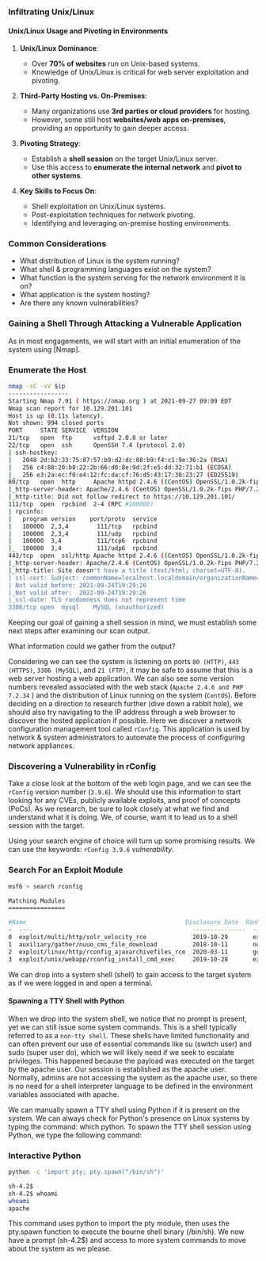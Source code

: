 ### Infiltrating Unix/Linux
#### Unix/Linux Usage and Pivoting in Environments

1. **Unix/Linux Dominance**:
    
    - Over **70% of websites** run on Unix-based systems.
    - Knowledge of Unix/Linux is critical for web server exploitation and pivoting.
2. **Third-Party Hosting vs. On-Premises**:
    
    - Many organizations use **3rd parties or cloud providers** for hosting.
    - However, some still host **websites/web apps on-premises**, providing an opportunity to gain deeper access.
3. **Pivoting Strategy**:
    
    - Establish a **shell session** on the target Unix/Linux server.
    - Use this access to **enumerate the internal network** and **pivot to other systems**.
4. **Key Skills to Focus On**:
    
    - Shell exploitation on Unix/Linux systems.
    - Post-exploitation techniques for network pivoting.
    - Identifying and leveraging on-premise hosting environments.

### Common Considerations
- What distribution of Linux is the system running?
- What shell & programming languages exist on the system?
- What function is the system serving for the network environment it is on?
- What application is the system hosting?
- Are there any known vulnerabilities?

### Gaining a Shell Through Attacking a Vulnerable Application
As in most engagements, we will start with an initial enumeration of the system using [Nmap].

### Enumerate the Host
```bash
nmap -sC -sV $ip
-----------------
Starting Nmap 7.91 ( https://nmap.org ) at 2021-09-27 09:09 EDT
Nmap scan report for 10.129.201.101
Host is up (0.11s latency).
Not shown: 994 closed ports
PORT     STATE SERVICE  VERSION
21/tcp   open  ftp      vsftpd 2.0.8 or later
22/tcp   open  ssh      OpenSSH 7.4 (protocol 2.0)
| ssh-hostkey: 
|   2048 2d:b2:23:75:87:57:b9:d2:dc:88:b9:f4:c1:9e:36:2a (RSA)
|   256 c4:88:20:b0:22:2b:66:d0:8e:9d:2f:e5:dd:32:71:b1 (ECDSA)
|_  256 e3:2a:ec:f0:e4:12:fc:da:cf:76:d5:43:17:30:23:27 (ED25519)
80/tcp   open  http     Apache httpd 2.4.6 ((CentOS) OpenSSL/1.0.2k-fips PHP/7.2.34)
|_http-server-header: Apache/2.4.6 (CentOS) OpenSSL/1.0.2k-fips PHP/7.2.34
|_http-title: Did not follow redirect to https://10.129.201.101/
111/tcp  open  rpcbind  2-4 (RPC #100000)
| rpcinfo: 
|   program version    port/proto  service
|   100000  2,3,4        111/tcp   rpcbind
|   100000  2,3,4        111/udp   rpcbind
|   100000  3,4          111/tcp6  rpcbind
|_  100000  3,4          111/udp6  rpcbind
443/tcp  open  ssl/http Apache httpd 2.4.6 ((CentOS) OpenSSL/1.0.2k-fips PHP/7.2.34)
|_http-server-header: Apache/2.4.6 (CentOS) OpenSSL/1.0.2k-fips PHP/7.2.34
|_http-title: Site doesn't have a title (text/html; charset=UTF-8).
| ssl-cert: Subject: commonName=localhost.localdomain/organizationName=SomeOrganization/stateOrProvinceName=SomeState/countryName=--
| Not valid before: 2021-09-24T19:29:26
|_Not valid after:  2022-09-24T19:29:26
|_ssl-date: TLS randomness does not represent time
3306/tcp open  mysql    MySQL (unauthorized)
``` 
Keeping our goal of gaining a shell session in mind, we must establish some next steps after examining our scan output.

What information could we gather from the output?

Considering we can see the system is listening on ports `80 (HTTP)`, `443 (HTTPS)`, `3306 (MySQL)`, and `21 (FTP)`, it may be safe to assume that this is a web server hosting a web application. We can also see some version numbers revealed associated with the web stack (`Apache 2.4.6 and PHP 7.2.34` ) and the distribution of Linux running on the system (`CentOS`). Before deciding on a direction to research further (dive down a rabbit hole), we should also try navigating to the IP address through a web browser to discover the hosted application if possible.
Here we discover a network configuration management tool called `rConfig`. This application is used by network & system administrators to automate the process of configuring network appliances. 

### Discovering a Vulnerability in rConfig
Take a close look at the bottom of the web login page, and we can see the `rConfig` version number (`3.9.6`). We should use this information to start looking for any CVEs, publicly available exploits, and proof of concepts (PoCs). As we research, be sure to look closely at what we find and understand what it is doing. We, of course, want it to lead us to a shell session with the target.

Using your search engine of choice will turn up some promising results. We can use the keywords: `rConfig 3.9.6` *vulnerability*.

### Search For an Exploit Module

```bash
msf6 > search rconfig

Matching Modules
================

#Name                                             Disclosure Date  Rank       Check  Description
-  ----                                             ---------------  ----       -----  -----------
0  exploit/multi/http/solr_velocity_rce             2019-10-29       excellent  Yes    Apache Solr Remote Code Execution via Velocity Template
1  auxiliary/gather/nuuo_cms_file_download          2018-10-11       normal     No     Nuuo Central Management Server Authenticated Arbitrary File Download
2  exploit/linux/http/rconfig_ajaxarchivefiles_rce  2020-03-11       good       Yes    Rconfig 3.x Chained Remote Code Execution
3  exploit/unix/webapp/rconfig_install_cmd_exec     2019-10-28       excellent  Yes    rConfig install Command Execution
```
We can drop into a system shell (shell) to gain access to the target system as if we were logged in and open a terminal.

#### Spawning a TTY Shell with Python
When we drop into the system shell, we notice that no prompt is present, yet we can still issue some system commands. This is a shell typically referred to as a `non-tty shell`. These shells have limited functionality and can often prevent our use of essential commands like su (switch user) and sudo (super user do), which we will likely need if we seek to escalate privileges. This happened because the payload was executed on the target by the apache user. Our session is established as the apache user. Normally, admins are not accessing the system as the apache user, so there is no need for a shell interpreter language to be defined in the environment variables associated with apache.

We can manually spawn a TTY shell using Python if it is present on the system. We can always check for Python's presence on Linux systems by typing the command: which python. To spawn the TTY shell session using Python, we type the following command:

### Interactive Python
```bash
python -c 'import pty; pty.spawn("/bin/sh")' 

sh-4.2$         
sh-4.2$ whoami
whoami
apache
```
This command uses python to import the pty module, then uses the pty.spawn function to execute the bourne shell binary (/bin/sh). We now have a prompt (sh-4.2$) and access to more system commands to move about the system as we please.